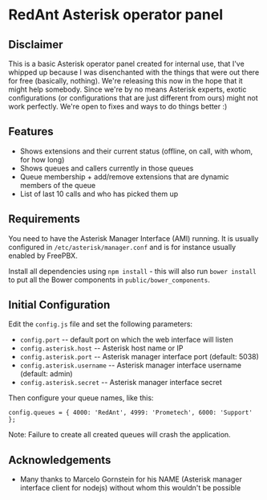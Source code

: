 RedAnt Asterisk operator panel
==============================

Disclaimer
----------

This is a basic Asterisk operator panel created for internal use, that I've whipped up because I was disenchanted with the things that were out there for free (basically, nothing). We're releasing this now in the hope that it might help somebody.
Since we're by no means Asterisk experts, exotic configurations (or configurations that are just different from ours) might not work perfectly. We're open to fixes and ways to do things better :)

Features
--------

* Shows extensions and their current status (offline, on call, with whom, for how long)
* Shows queues and callers currently in those queues
* Queue membership + add/remove extensions that are dynamic members of the queue
* List of last 10 calls and who has picked them up

Requirements
------------

You need to have the Asterisk Manager Interface (AMI) running. It is usually configured in `/etc/asterisk/manager.conf` and is for instance usually enabled by FreePBX.

Install all dependencies using `npm install` - this will also run `bower install` to put all the Bower components in `public/bower_components`.

Initial Configuration
---------------------

Edit the `config.js` file and set the following parameters:

- `config.port` -- default port on which the web interface will listen
- `config.asterisk.host` -- Asterisk host name or IP
- `config.asterisk.port` -- Asterisk manager interface port (default: 5038)
- `config.asterisk.username` -- Asterisk manager interface username (default: admin)
- `config.asterisk.secret` -- Asterisk manager interface secret

Then configure your queue names, like this:

`config.queues = { 4000: 'RedAnt', 4999: 'Prometech', 6000: 'Support' };`

Note: Failure to create all created queues will crash the application.

Acknowledgements
----------------

* Many thanks to Marcelo Gornstein for his NAME (Asterisk manager interface client for nodejs) without whom this wouldn't be possible
